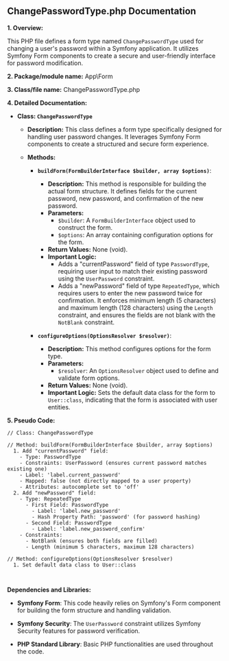 ## ChangePasswordType.php Documentation

**1. Overview:**

This PHP file defines a form type named `ChangePasswordType` used for changing a user's password within a Symfony application. It utilizes Symfony Form components to create a secure and user-friendly interface for password modification.

**2. Package/module name:** App\Form

**3. Class/file name:** ChangePasswordType.php

**4. Detailed Documentation:**


   * **Class: `ChangePasswordType`**
     -  **Description:** This class defines a form type specifically designed for handling user password changes. It leverages Symfony Form components to create a structured and secure form experience. 

     - **Methods:**

       * **`buildForm(FormBuilderInterface $builder, array $options)`**:
         - **Description:** This method is responsible for building the actual form structure. It defines fields for the current password, new password, and confirmation of the new password.
         - **Parameters:**
           - `$builder`: A `FormBuilderInterface` object used to construct the form.
           - `$options`: An array containing configuration options for the form.
         - **Return Values:** None (void).
         - **Important Logic:**
           - Adds a "currentPassword" field of type `PasswordType`, requiring user input to match their existing password using the `UserPassword` constraint. 
           - Adds a "newPassword" field of type `RepeatedType`, which requires users to enter the new password twice for confirmation. It enforces minimum length (5 characters) and maximum length (128 characters) using the `Length` constraint, and ensures the fields are not blank with the `NotBlank` constraint.

       * **`configureOptions(OptionsResolver $resolver)`**:
         - **Description:** This method configures options for the form type.
         - **Parameters:**
           - `$resolver`: An `OptionsResolver` object used to define and validate form options.
         - **Return Values:** None (void).
         - **Important Logic:** Sets the default data class for the form to `User::class`, indicating that the form is associated with user entities.

**5. Pseudo Code:**



```
// Class: ChangePasswordType

// Method: buildForm(FormBuilderInterface $builder, array $options)
  1. Add "currentPassword" field:
    - Type: PasswordType
    - Constraints: UserPassword (ensures current password matches existing one)
    - Label: 'label.current_password' 
    - Mapped: false (not directly mapped to a user property)
    - Attributes: autocomplete set to 'off'
  2. Add "newPassword" field:
    - Type: RepeatedType
      - First Field: PasswordType
        - Label: 'label.new_password'
        - Hash Property Path: 'password' (for password hashing)
      - Second Field: PasswordType
        - Label: 'label.new_password_confirm'
    - Constraints:
      - NotBlank (ensures both fields are filled)
      - Length (minimum 5 characters, maximum 128 characters)

// Method: configureOptions(OptionsResolver $resolver)
  1. Set default data class to User::class



```


**Dependencies and Libraries:**

* **Symfony Form**: This code heavily relies on Symfony's Form component for building the form structure and handling validation.

* **Symfony Security**: The `UserPassword` constraint utilizes Symfony Security features for password verification. 

* **PHP Standard Library**: Basic PHP functionalities are used throughout the code.



